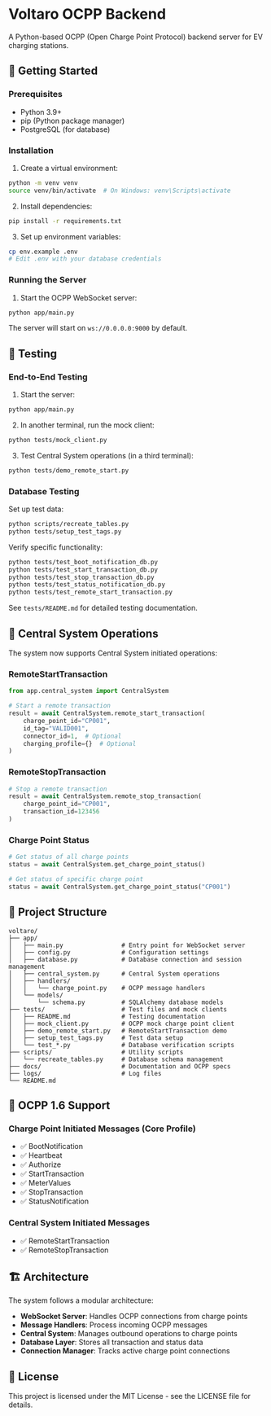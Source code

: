 # Voltaro OCPP Backend

A Python-based OCPP (Open Charge Point Protocol) backend server for EV charging stations.

## 🚀 Getting Started

### Prerequisites

- Python 3.9+
- pip (Python package manager)
- PostgreSQL (for database)

### Installation

1. Create a virtual environment:

```bash
python -m venv venv
source venv/bin/activate  # On Windows: venv\Scripts\activate
```

2. Install dependencies:

```bash
pip install -r requirements.txt
```

3. Set up environment variables:

```bash
cp env.example .env
# Edit .env with your database credentials
```

### Running the Server

1. Start the OCPP WebSocket server:

```bash
python app/main.py
```

The server will start on `ws://0.0.0.0:9000` by default.

## 🧪 Testing

### End-to-End Testing

1. Start the server:
```bash
python app/main.py
```

2. In another terminal, run the mock client:
```bash
python tests/mock_client.py
```

3. Test Central System operations (in a third terminal):
```bash
python tests/demo_remote_start.py
```

### Database Testing

Set up test data:
```bash
python scripts/recreate_tables.py
python tests/setup_test_tags.py
```

Verify specific functionality:
```bash
python tests/test_boot_notification_db.py
python tests/test_start_transaction_db.py
python tests/test_stop_transaction_db.py
python tests/test_status_notification_db.py
python tests/test_remote_start_transaction.py
```

See `tests/README.md` for detailed testing documentation.

## 🎯 Central System Operations

The system now supports Central System initiated operations:

### RemoteStartTransaction
```python
from app.central_system import CentralSystem

# Start a remote transaction
result = await CentralSystem.remote_start_transaction(
    charge_point_id="CP001",
    id_tag="VALID001",
    connector_id=1,  # Optional
    charging_profile={}  # Optional
)
```

### RemoteStopTransaction
```python
# Stop a remote transaction
result = await CentralSystem.remote_stop_transaction(
    charge_point_id="CP001",
    transaction_id=123456
)
```

### Charge Point Status
```python
# Get status of all charge points
status = await CentralSystem.get_charge_point_status()

# Get status of specific charge point
status = await CentralSystem.get_charge_point_status("CP001")
```

## 📝 Project Structure

```
voltaro/
├── app/
│   ├── main.py                # Entry point for WebSocket server
│   ├── config.py              # Configuration settings
│   ├── database.py            # Database connection and session management
│   ├── central_system.py      # Central System operations
│   ├── handlers/
│   │   └── charge_point.py    # OCPP message handlers
│   └── models/
│       └── schema.py          # SQLAlchemy database models
├── tests/                     # Test files and mock clients
│   ├── README.md              # Testing documentation
│   ├── mock_client.py         # OCPP mock charge point client
│   ├── demo_remote_start.py   # RemoteStartTransaction demo
│   ├── setup_test_tags.py     # Test data setup
│   └── test_*.py              # Database verification scripts
├── scripts/                   # Utility scripts
│   └── recreate_tables.py     # Database schema management
├── docs/                      # Documentation and OCPP specs
├── logs/                      # Log files
└── README.md
```

## 🔌 OCPP 1.6 Support

### Charge Point Initiated Messages (Core Profile)
- ✅ BootNotification
- ✅ Heartbeat
- ✅ Authorize
- ✅ StartTransaction
- ✅ MeterValues
- ✅ StopTransaction
- ✅ StatusNotification

### Central System Initiated Messages
- ✅ RemoteStartTransaction
- ✅ RemoteStopTransaction

## 🏗️ Architecture

The system follows a modular architecture:

- **WebSocket Server**: Handles OCPP connections from charge points
- **Message Handlers**: Process incoming OCPP messages
- **Central System**: Manages outbound operations to charge points
- **Database Layer**: Stores all transaction and status data
- **Connection Manager**: Tracks active charge point connections

## 📄 License

This project is licensed under the MIT License - see the LICENSE file for details.

